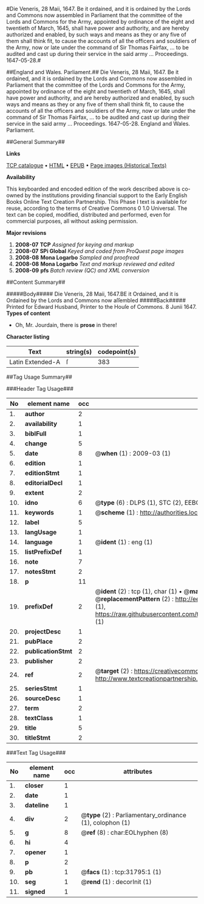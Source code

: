 #Die Veneris, 28 Maii, 1647. Be it ordained, and it is ordained by the Lords and Commons now assembled in Parliament that the committee of the Lords and Commons for the Army, appointed by ordinance of the eight and twentieth of March, 1645, shall have power and authority, and are hereby authorized and enabled, by such ways and means as they or any five of them shall think fit, to cause the accounts of all the officers and souldiers of the Army, now or late under the command of Sir Thomas Fairfax, ... to be audited and cast up during their service in the said army ... Proceedings. 1647-05-28.#

##England and Wales. Parliament.##
Die Veneris, 28 Maii, 1647. Be it ordained, and it is ordained by the Lords and Commons now assembled in Parliament that the committee of the Lords and Commons for the Army, appointed by ordinance of the eight and twentieth of March, 1645, shall have power and authority, and are hereby authorized and enabled, by such ways and means as they or any five of them shall think fit, to cause the accounts of all the officers and souldiers of the Army, now or late under the command of Sir Thomas Fairfax, ... to be audited and cast up during their service in the said army ...
Proceedings. 1647-05-28.
England and Wales. Parliament.

##General Summary##

**Links**

[TCP catalogue](http://www.ota.ox.ac.uk/tcp/)  • 
[HTML](http://tei.it.ox.ac.uk/tcp/Texts-HTML/free/A37/A37647.html)  • 
[EPUB](http://tei.it.ox.ac.uk/tcp/Texts-EPUB/free/A37/A37647.epub) • 
[Page images (Historical Texts)](https://data.historicaltexts.jisc.ac.uk/view?pubId=eebo-99827377e&pageId=eebo-99827377e-31795-1)

**Availability**

This keyboarded and encoded edition of the
	       work described above is co-owned by the institutions
	       providing financial support to the Early English Books
	       Online Text Creation Partnership. This Phase I text is
	       available for reuse, according to the terms of Creative
	       Commons 0 1.0 Universal. The text can be copied,
	       modified, distributed and performed, even for
	       commercial purposes, all without asking permission.

**Major revisions**

1. __2008-07__ __TCP__ *Assigned for keying and markup*
1. __2008-07__ __SPi Global__ *Keyed and coded from ProQuest page images*
1. __2008-08__ __Mona Logarbo__ *Sampled and proofread*
1. __2008-08__ __Mona Logarbo__ *Text and markup reviewed and edited*
1. __2008-09__ __pfs__ *Batch review (QC) and XML conversion*

##Content Summary##

#####Body#####
Die Veneris, 28 Maii, 1647.BE it Ordained, and it is Ordained by the Lords and Commons now aſſembled
#####Back#####
Printed for Edward Husband, Printer to the Houſe of Commons. 8 Junii 1647.
**Types of content**

  * Oh, Mr. Jourdain, there is **prose** in there!

**Character listing**


|Text|string(s)|codepoint(s)|
|---|---|---|
|Latin Extended-A|ſ|383|

##Tag Usage Summary##

###Header Tag Usage###

|No|element name|occ|attributes|
|---|---|---|---|
|1.|__author__|2||
|2.|__availability__|1||
|3.|__biblFull__|1||
|4.|__change__|5||
|5.|__date__|8| @__when__ (1) : 2009-03 (1)|
|6.|__edition__|1||
|7.|__editionStmt__|1||
|8.|__editorialDecl__|1||
|9.|__extent__|2||
|10.|__idno__|6| @__type__ (6) : DLPS (1), STC (2), EEBO-CITATION (1), PROQUEST (1), VID (1)|
|11.|__keywords__|1| @__scheme__ (1) : http://authorities.loc.gov/ (1)|
|12.|__label__|5||
|13.|__langUsage__|1||
|14.|__language__|1| @__ident__ (1) : eng (1)|
|15.|__listPrefixDef__|1||
|16.|__note__|7||
|17.|__notesStmt__|2||
|18.|__p__|11||
|19.|__prefixDef__|2| @__ident__ (2) : tcp (1), char (1)  •  @__matchPattern__ (2) : ([0-9\-]+):([0-9IVX]+) (1), (.+) (1)  •  @__replacementPattern__ (2) : http://eebo.chadwyck.com/downloadtiff?vid=$1&page=$2 (1), https://raw.githubusercontent.com/textcreationpartnership/Texts/master/tcpchars.xml#$1 (1)|
|20.|__projectDesc__|1||
|21.|__pubPlace__|2||
|22.|__publicationStmt__|2||
|23.|__publisher__|2||
|24.|__ref__|2| @__target__ (2) : https://creativecommons.org/publicdomain/zero/1.0/ (1), http://www.textcreationpartnership.org/docs/. (1)|
|25.|__seriesStmt__|1||
|26.|__sourceDesc__|1||
|27.|__term__|2||
|28.|__textClass__|1||
|29.|__title__|5||
|30.|__titleStmt__|2||


###Text Tag Usage###

|No|element name|occ|attributes|
|---|---|---|---|
|1.|__closer__|1||
|2.|__date__|1||
|3.|__dateline__|1||
|4.|__div__|2| @__type__ (2) : Parliamentary_ordinance (1), colophon (1)|
|5.|__g__|8| @__ref__ (8) : char:EOLhyphen (8)|
|6.|__hi__|4||
|7.|__opener__|1||
|8.|__p__|2||
|9.|__pb__|1| @__facs__ (1) : tcp:31795:1 (1)|
|10.|__seg__|1| @__rend__ (1) : decorInit (1)|
|11.|__signed__|1||
